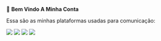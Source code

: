 👋 **Bem Vindo A Minha Conta**

  Essa são as minhas plataformas usadas para comunicação:
 
<img src="https://skillicons.dev/icons?i=discord," />
<img src="https://skillicons.dev/icons?i=gmail," />
<img src="https://img.icons8.com/?size=55&id=16713&format=png&color=000000" />
<img src="https://skillicons.dev/icons?i=instagram," />

<!---
Dani-Legal/Dani-Legal is a ✨ special ✨ repository because its `README.md` (this file) appears on your GitHub profile.
You can click the Preview link to take a look at your changes.
--->
